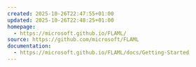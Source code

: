 ```yaml
---
created: 2025-10-26T22:47:55+01:00
updated: 2025-10-26T22:48:25+01:00
homepage:
  - https://microsoft.github.io/FLAML/
source: https://github.com/microsoft/FLAML
documentation:
  - https://microsoft.github.io/FLAML/docs/Getting-Started
---
```


